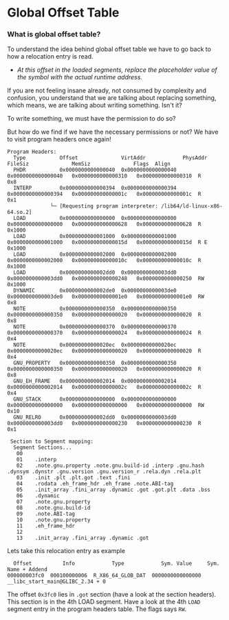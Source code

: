 # Global Offset Table

### What is global offset table?

To understand the idea behind global offset table we have to go back to how a relocation entry is read.

* _At this offset in the loaded segments, replace the placeholder value of the symbol with the actual runtime address._

If you are not feeling insane already, not consumed by complexity and confusion, you understand that we are talking about replacing something, which means, we are talking about writing something. Isn't it?

To write something, we must have the permission to do so?

But how do we find if we have the necessary permissions or not? We have to visit program headers once again!

```
Program Headers:
  Type           Offset              VirtAddr            PhysAddr             FileSiz              MemSiz              Flags  Align
  PHDR           0x0000000000000040  0x0000000000000040  0x0000000000000040   0x0000000000000310   0x0000000000000310  R      0x8
  INTERP         0x0000000000000394  0x0000000000000394  0x0000000000000394   0x000000000000001c   0x000000000000001c  R      0x1
              └─ [Requesting program interpreter: /lib64/ld-linux-x86-64.so.2]
  LOAD           0x0000000000000000  0x0000000000000000  0x0000000000000000   0x0000000000000628   0x0000000000000628  R      0x1000
  LOAD           0x0000000000001000  0x0000000000001000  0x0000000000001000   0x000000000000015d   0x000000000000015d  R E    0x1000
  LOAD           0x0000000000002000  0x0000000000002000  0x0000000000002000   0x000000000000010c   0x000000000000010c  R      0x1000
  LOAD           0x0000000000002dd0  0x0000000000003dd0  0x0000000000003dd0   0x0000000000000248   0x0000000000000250  RW     0x1000
  DYNAMIC        0x0000000000002de0  0x0000000000003de0  0x0000000000003de0   0x00000000000001e0   0x00000000000001e0  RW     0x8
  NOTE           0x0000000000000350  0x0000000000000350  0x0000000000000350   0x0000000000000020   0x0000000000000020  R      0x8
  NOTE           0x0000000000000370  0x0000000000000370  0x0000000000000370   0x0000000000000024   0x0000000000000024  R      0x4
  NOTE           0x00000000000020ec  0x00000000000020ec  0x00000000000020ec   0x0000000000000020   0x0000000000000020  R      0x4
  GNU_PROPERTY   0x0000000000000350  0x0000000000000350  0x0000000000000350   0x0000000000000020   0x0000000000000020  R      0x8
  GNU_EH_FRAME   0x0000000000002014  0x0000000000002014  0x0000000000002014   0x000000000000002c   0x000000000000002c  R      0x4
  GNU_STACK      0x0000000000000000  0x0000000000000000  0x0000000000000000   0x0000000000000000   0x0000000000000000  RW     0x10
  GNU_RELRO      0x0000000000002dd0  0x0000000000003dd0  0x0000000000003dd0   0x0000000000000230   0x0000000000000230  R      0x1

 Section to Segment mapping:
  Segment Sections...
   00     
   01    .interp 
   02    .note.gnu.property .note.gnu.build-id .interp .gnu.hash .dynsym .dynstr .gnu.version .gnu.version_r .rela.dyn .rela.plt 
   03    .init .plt .plt.got .text .fini 
   04    .rodata .eh_frame_hdr .eh_frame .note.ABI-tag 
   05    .init_array .fini_array .dynamic .got .got.plt .data .bss 
   06    .dynamic 
   07    .note.gnu.property 
   08    .note.gnu.build-id 
   09    .note.ABI-tag 
   10    .note.gnu.property 
   11    .eh_frame_hdr 
   12
   13    .init_array .fini_array .dynamic .got 
```

Lets take this relocation entry as example

```
  Offset          Info            Type            Sym. Value     Sym. Name + Addend
000000003fc0  000100000006  R_X86_64_GLOB_DAT  0000000000000000  __libc_start_main@GLIBC_2.34 + 0
```

The offset `0x3fc0` lies in `.got` section (have a look at the section headers). This section is in the 4th LOAD segment. Have a look at the 4th `LOAD` segment entry in the program headers table. The flags says `RW`.&#x20;





